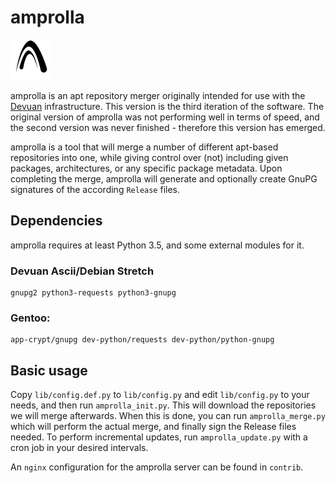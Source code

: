 amprolla
========

<img src="contrib/amprolla.png" width="64">

amprolla is an apt repository merger originally intended for use with
the [Devuan](https://devuan.org) infrastructure. This version is the
third iteration of the software. The original version of amprolla was
not performing well in terms of speed, and the second version was never
finished - therefore this version has emerged.

amprolla is a tool that will merge a number of different apt-based
repositories into one, while giving control over (not) including given
packages, architectures, or any specific package metadata. Upon completing
the merge, amprolla will generate and optionally create GnuPG signatures
of the according `Release` files.


Dependencies
------------

amprolla requires at least Python 3.5, and some external modules for it.

### Devuan Ascii/Debian Stretch

```
gnupg2 python3-requests python3-gnupg
```

### Gentoo:

```
app-crypt/gnupg dev-python/requests dev-python/python-gnupg
```


Basic usage
-----------

Copy `lib/config.def.py` to `lib/config.py` and edit `lib/config.py` to
your needs, and then run `amprolla_init.py`. This will download the
repositories we will merge afterwards. When this is done, you can run
`amprolla_merge.py` which will perform the actual merge, and finally
sign the Release files needed. To perform incremental updates, run
`amprolla_update.py` with a cron job in your desired intervals.

An `nginx` configuration for the amprolla server can be found in
`contrib`.
